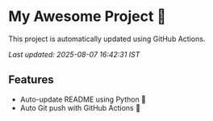 # My Awesome Project 🚀

This project is automatically updated using GitHub Actions.

_Last updated: 2025-08-07 16:42:31 IST_

## Features
- Auto-update README using Python 🐍
- Auto Git push with GitHub Actions 🤖
